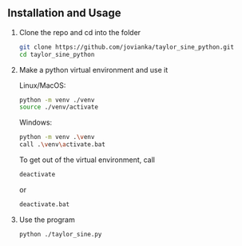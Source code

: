 ## Installation and Usage
1. Clone the repo and cd into the folder
      ```sh
      git clone https://github.com/jovianka/taylor_sine_python.git
      cd taylor_sine_python
      ```

2. Make a python virtual environment and use it

   Linux/MacOS:
      ```sh
      python -m venv ./venv
      source ./venv/activate
      ```
     
      Windows:
      ```sh
      python -m venv .\venv
      call .\venv\activate.bat
      ```
     
      To get out of the virtual environment, call
      ```sh
      deactivate
      ```
      or
      ```sh
      deactivate.bat
      ```

4. Use the program
      ```sh
      python ./taylor_sine.py
      ```
